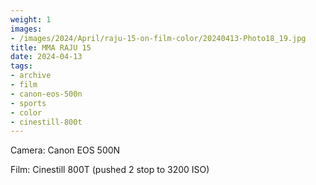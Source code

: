 ```yaml
---
weight: 1
images:
- /images/2024/April/raju-15-on-film-color/20240413-Photo18_19.jpg
title: MMA RAJU 15
date: 2024-04-13
tags:
- archive
- film
- canon-eos-500n
- sports
- color
- cinestill-800t
---
```


Camera: Canon EOS 500N

Film: Cinestill 800T (pushed 2 stop to 3200 ISO)